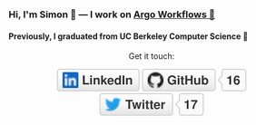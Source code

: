 ### Hi, I'm Simon 🌵 — I work on [Argo Workflows 🦑](https://github.com/argoproj/argo-workflows)

#### Previously, I graduated from UC Berkeley Computer Science 🐻

<p align="center">
	Get it touch:
</p>

<p align="center">
	<a href="https://www.linkedin.com/in/sbehar"><img src="img/linkedin.svg" alt="LinkedIn"></a>
	<a href="https://github.com/simster7"><img src="img/github.svg" alt="GitHub"></a>
	<a href="https://twitter.com/simster7"><img src="img/twitter.svg" alt="Twitter"></a>
</p>
